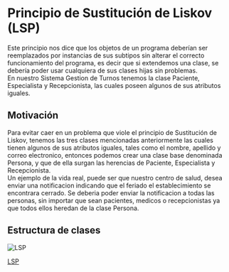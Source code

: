 # Principio de Sustitución de Liskov (LSP)  
Este principio nos dice que los objetos de un programa deberían ser reemplazados por instancias de sus subtipos sin alterar el correcto funcionamiento del programa, es decir que si extendemos una clase, se debería poder usar cualquiera de sus clases hijas sin problemas.  
En nuestro Sistema Gestion de Turnos tenemos la clase Paciente, Especialista y Recepcionista, las cuales poseen algunos de sus atributos iguales.

## Motivación
Para evitar caer en un problema que viole el principio de Sustitución de Liskov, tenemos las tres clases mencionadas anteriormente las cuales tienen algunos de sus atributos iguales, tales como el nombre, apellido y correo electronico, entonces podemos crear una clase base denominada Persona, y que de ella surgan las herencias de Paciente, Especialista y Recepcionista.  
Un ejemplo de la vida real, puede ser que nuestro centro de salud, desea enviar una notificacion indicando que el feriado el establecimiento se encontrara cerrado. Se deberia poder enviar la notificacion a todas las personas, sin importar que sean pacientes, medicos o recepcionistas ya que todos ellos heredan de la clase Persona.

## Estructura de clases

![LSP](https://github.com/user-attachments/assets/c9cb47e4-c382-4138-9f9f-f3f38cc193ab)
  
[LSP](https://drive.google.com/file/d/1dUAqkJdo--am0wW_ugP5os1rZu7ja25R/view?usp=sharing)



